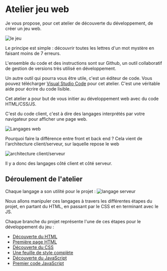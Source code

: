 # Atelier jeu web
Je vous propose, pour cet atelier de découverte du développement, de créer un jeu web. 

![le jeu](ressources/jeu_web.png)

Le principe est simple : découvrir toutes les lettres d'un mot mystère en faisant moins de 7 erreurs.

L'ensemble du code et des instructions sont sur Github, un outil collaboratif de gestion de versions très utilisé en développement.

Un autre outil qui pourra vous être utile, c'est un éditeur de code. Vous pouvez télécharger [Visual Studio Code](https://code.visualstudio.com/) pour cet atelier. C'est une véritable aide pour écrire du code lisible.

Cet atelier a pour but de vous initier au développement web avec du code HTML/CSS/JS.

C'est du code client, c'est à dire des langages interprétés par votre navigateur pour afficher une page web.

![Langages web](https://www.alticreation.com/uploads/iceberg-front-end-back-end-developers.jpg)

Pourquoi faire la différence entre front et back end ?
Cela vient de l'architecture client/serveur, sur laquelle repose le web

![architecture client/serveur](ressources/client-serveur.jpg)

Il y a donc des langages côté client et côté serveur.

## Déroulement de l'atelier

Chaque langage a son utilité pour le projet :
![langage serveur](ressources/html.png)

Nous allons manipuler ces langages à travers les différentes étapes du projet, en partant du HTML, en passant par le CSS et en terminant avec le JS.

Chaque branche du projet représente l'une de ces étapes pour le développement du jeu :
* [Découverte du HTML](https://github.com/StephaneGRETA/jeux_du_mot_mystere/tree/step-1)
* [Première page HTML](https://github.com/StephaneGRETA/jeux_du_mot_mystere/tree/step-2)
* [Découverte du CSS](https://github.com/StephaneGRETA/jeux_du_mot_mystere/tree/step-3)
* [Une feuille de style complète](https://github.com/StephaneGRETA/jeux_du_mot_mystere/tree/step-4)
* [Découverte du JavaScript](https://github.com/StephaneGRETA/jeux_du_mot_mystere/tree/step-5)
* [Premier code JavaScript](https://github.com/StephaneGRETA/jeux_du_mot_mystere/tree/step-6)
